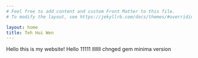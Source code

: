 ```yaml
---
# Feel free to add content and custom Front Matter to this file.
# To modify the layout, see https://jekyllrb.com/docs/themes/#overriding-theme-defaults

layout: home
title: Teh Hui Wen
---
```

Hello this is my website!
Hello 11111
lllllll
chnged gem minima version
